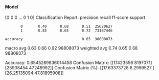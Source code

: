#### Model
[0 0 0 ... 0 1 0]
Classification Report:
              precision    recall  f1-score   support

           0       0.40      0.68      0.51  25620627
           1       0.85      0.65      0.73  73187446

    accuracy                           0.65  98808073
   macro avg       0.63      0.66      0.62  98808073
weighted avg       0.74      0.65      0.68  98808073

Accuracy: 0.6545269636014458
Confusion Matrix:
[[17423556  8197071]
 [25938454 47248992]]
Confusion Matrix (%):
[[17.63373728  8.2959527 ]
 [26.25135094 47.81895908]]

